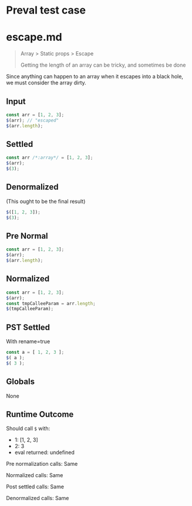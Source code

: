 # Preval test case

# escape.md

> Array > Static props > Escape
>
> Getting the length of an array can be tricky, and sometimes be done

Since anything can happen to an array when it escapes into a black hole, we must consider the array dirty.

## Input

`````js filename=intro
const arr = [1, 2, 3];
$(arr); // "escaped"
$(arr.length);
`````

## Settled


`````js filename=intro
const arr /*:array*/ = [1, 2, 3];
$(arr);
$(3);
`````

## Denormalized
(This ought to be the final result)

`````js filename=intro
$([1, 2, 3]);
$(3);
`````

## Pre Normal


`````js filename=intro
const arr = [1, 2, 3];
$(arr);
$(arr.length);
`````

## Normalized


`````js filename=intro
const arr = [1, 2, 3];
$(arr);
const tmpCalleeParam = arr.length;
$(tmpCalleeParam);
`````

## PST Settled
With rename=true

`````js filename=intro
const a = [ 1, 2, 3 ];
$( a );
$( 3 );
`````

## Globals

None

## Runtime Outcome

Should call `$` with:
 - 1: [1, 2, 3]
 - 2: 3
 - eval returned: undefined

Pre normalization calls: Same

Normalized calls: Same

Post settled calls: Same

Denormalized calls: Same
